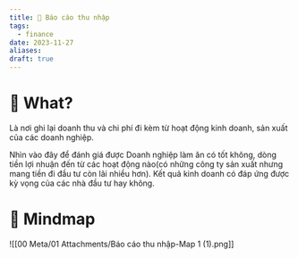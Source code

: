 ```yaml
---
title: 🌱 Báo cáo thu nhập
tags:
  - finance
date: 2023-11-27
aliases: 
draft: true
---
```

# 🌿 What?
Là nơi ghi lại doanh thu và chi phí đi kèm từ hoạt động kinh doanh, sản xuất của các doanh nghiệp.

Nhìn vào đây để đánh giá được Doanh nghiệp làm ăn có tốt không, dòng tiền lợi nhuận đến từ các hoạt động nào(có những công ty sản xuất nhưng mang tiền đi đầu tư còn lãi nhiều hơn). Kết quả kinh doanh có đáp ứng được kỳ vọng của các nhà đầu tư hay không.

# 🌿 Mindmap
![[00 Meta/01 Attachments/Báo cáo thu nhập-Map 1 (1).png]]

